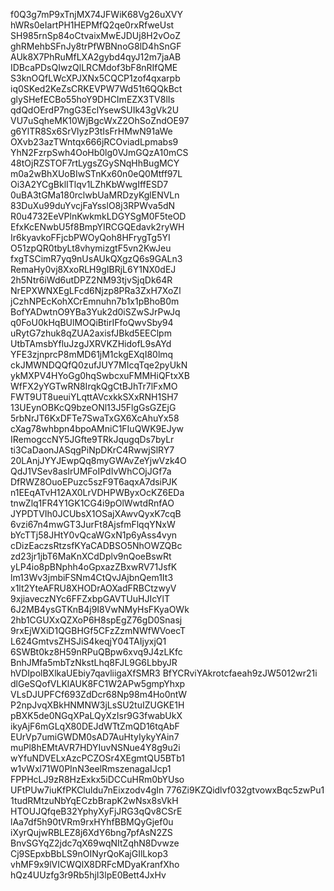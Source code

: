 f0Q3g7mP9xTnjMX74JFWiK68Vg26uXVY
hWRs0eIartPH1HEPMfQ2qe0rxRfweUst
SH985rnSp84oCtvaixMwEJDUj8H2vOoZ
ghRMehbSFnJy8trPfWBNnoG8lD4hSnGF
AUk8X7PhRuMfLXA2gybd4qyJ12m7jaAB
IDBcaPDsQIwzQlLRCMdof3bF8nRIfQME
S3knOQfLWcXPJXNx5CQCP1zof4qxarpb
iq0SKed2KeZsCRKEVPW7Wd51t6QQkBct
glySHefECBo55hoY9DHCImEZX3TV8lIs
qdQdOErdP7ngG3EclYsewSUIk43gVk2U
VU7uSqheMK10WjBgcWxZ2OhSoZndOE97
g6YlTR8Sx6SrVlyzP3tIsFrHMwN91aWe
OXvb23azTWntqx666jRCOviadLpmabs9
YhN2FzrpSwh4OoHb0lg0VJmGQzA10mCS
48tOjRZSTOF7rtLygsZGySNqHhBugMCY
m0a2wBhXUoBIwSTnKx60n0eQ0Mtff97L
Oi3A2YCgBklITlqv1LZhKbWwgIffESD7
0uBA3tGMa180rclwbUaMRDzyKglENVLn
83DuXu99duYvcjFaYsslO8j3RPWva5dN
R0u4732EeVPlnKwkmkLDGYSgM0F5teOD
EfxKcENwbU5f8BmpYIRCGQEdavk2ryWH
Ir6kyavkoFFjcbPWOyQoh8HFrygTg5YI
O51zpQR0tbyLt8vhymizgtF5vn2KwJeu
fxgTSCimR7yq9nUsAUkQXgzQ6s9GALn3
RemaHy0vj8XxoRLH9gIBRjL6Y1NX0dEJ
2h5Ntr6iWd6utDPZ2NM93tjvSjqDk64R
NrEPXWNXEgLFcd6Njzp8PRa3ZxH7XoZl
jCzhNPEcKohXCrEmnuhn7b1x1pBhoB0m
BofYADwtnO9YBa3Yuk2d0iSZwSJrPwJq
q0FoU0kHqBUlMOQiBtirIFfoQwvSby94
uRytG7zhuk8qZUA2axisfJBkd5EEClpm
UtbTAmsbYfluJzgJXRVKZHidofL9sAYd
YFE3zjnprcP8mMD61jM1ckgEXqI80lmq
ckJMWNDQQfQ0zufJUY7MIcqTqe2pyUkN
ykMXPV4HYoGg0hqSwbcxuFMMHiQFtxXB
WfFX2yYGTwRN8IrqkQgCtBJhTr7lFxMO
FWT9UT8ueuiYLqttAVcxkkSXxRNH1SH7
13UEynOBKcQ9bzeONl13J5FlgGsGZEjG
5rbNrJT6KxDFTe7SwaTxGX6XcAhuYx58
cXag78whbpn4bpoAMniC1FIuQWK9EJyw
IRemogccNY5JGfte9TRkJqugqDs7byLr
ti3CaDaonJASqgPiNpDKrC4RwwjSlRY7
20LAnjJYYJEwpQq8myGWAvZeYjwVzk4O
QdJ1VSev8asIrUMFoIPdIvWhCOjJGf7a
DfRWZ8OuoEPuzc5szF9T6aqxA7dsiPJK
n1EEqATvH12AX0LrVDHPWByxOcKZ6EDa
tnwZlq1FR4Y1GK1CG4i9pOlWwtdRnfAO
JYPDTVIh0JCUbsX1OSajXAwvQyxK7cqB
6vzi67n4mwGT3JurFt8AjsfmFlqqYNxW
bYcTTj58JHtY0vQcaWGxN1p6yAss4vyn
cDizEaczsRtzsfKYaCADBSO5NhOWZQBc
zd23jr1jbT6MaKnXCdDplv9nQoeBswRt
yLP4io8pBNphh4oGpxazZBxwRV71JsfK
lm13Wv3jmbiFSNm4CtQvJAjbnQem1It3
x1lt2YteAFRU8XHODrAOXadFRBCtzwyV
9xjiaveczNYc6FFZxbpGAVTUuHJIcYlT
6J2MB4ysGTKnB4j9I8VwNMyHsFKyaOWk
2hb1CGUXxQZXoP6H8spEgZ76gD0Snasj
9rxEjWXiD1QGBHGf5CFzZzmNWfWVoecT
L624GmtvsZHSJiS4keqjY04TAIjyxjQ1
6SWBt0kz8H59nRPuQBpw6xvq9J4zLKfc
BnhJMfa5mbTzNkstLhq8FJL9G6LbbyJR
hVDIpolBXlkaUEbiy7qavliigaXfSMR3
BfYCRviYAkrotcfaeah9zJW5012wr21i
dlGeSQofVLKlAUK8FC1W2APw5gmpYhxp
VLsDJUPFCf693ZdDcr68Np98m4Ho0ntW
P2npJvqXBkHNMNW3jLsSU2tuIZUGKE1H
pBXK5de0NGqXPaLQyXzIsr9G3fwabUkX
ikyAjF6mGLqX80DEJdWTtZmQD16tqAbF
EUrVp7umiGWDM0sAD7AuHtyIykyYAin7
muPl8hEMtAVR7HDYIuvNSNue4Y8g9u2i
wYfuNDVELxAzcPCZOSr4XEgmtQU5BTb1
w1vWxl71W0PInN3eelRmszenagaIJcp1
FPPHcLJ9zR8HzExkx5iDCCuHRm0bYUso
UFtPUw7iuKfPKCluldu7nEixzodv4gIn
776Zi9KZQidlvf032gtvowxBqc5zwPu1
1tudRMtzuNbYqECzbBrapK2wNsx8sVkH
HTOUJQfqeB32YphyXyFjJRG3qQv8CSrE
lAa7df5h90tVRm9rxHYhfBBMQyGjef0u
iXyrQujwRBLEZ8j6XdY6bng7pfAsN2ZS
BnvSGYqZ2jdc7qX69wqNItZqhN8Dvwze
Cj9SEpxbBbLS9nOINyrQoKajGIlLkop3
vhMF9x9lVICWQlX8DRFcMDyaKranfXho
hQz4UUzfg3r9Rb5hjI3lpE0Bett4JxHv
